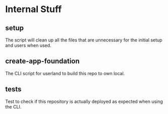 # Internal Stuff

## setup

The script will clean up all the files that are unnecessary for the initial setup and users when used.

## create-app-foundation

The CLI script for userland to build this repo to own local.

## tests

Test to check if this repository is actually deployed as expected when using the CLI.
